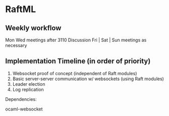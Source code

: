 # RaftML

## Weekly workflow
Mon Wed meetings after 3110 Discussion
Fri | Sat | Sun meetings as necessary

## Implementation Timeline (in order of priority)
1. Websocket proof of concept (independent of Raft modules)
2. Basic server-server communication w/ websockets (using Raft modules)
3. Leader election
4. Log replication

Dependencies:

ocaml-websocket
